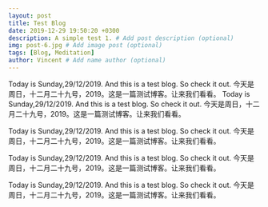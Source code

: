 ```yaml
---
layout: post
title: Test Blog
date: 2019-12-29 19:50:20 +0300
description: A simple test 1. # Add post description (optional)
img: post-6.jpg # Add image post (optional)
tags: [Blog, Meditation]
author: Vincent # Add name author (optional)
---
```

Today is Sunday,29/12/2019. And this is a test blog. So check it out.
今天是周日，十二月二十九号，2019。这是一篇测试博客。让来我们看看。
Today is Sunday,29/12/2019. And this is a test blog. So check it out.
今天是周日，十二月二十九号，2019。这是一篇测试博客。让来我们看看。

Today is Sunday,29/12/2019. And this is a test blog. So check it out.
今天是周日，十二月二十九号，2019。这是一篇测试博客。让来我们看看。

Today is Sunday,29/12/2019. And this is a test blog. So check it out.
今天是周日，十二月二十九号，2019。这是一篇测试博客。让来我们看看。

Today is Sunday,29/12/2019. And this is a test blog. So check it out.
今天是周日，十二月二十九号，2019。这是一篇测试博客。让来我们看看。


